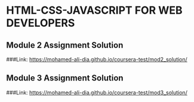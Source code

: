 # HTML-CSS-JAVASCRIPT FOR WEB DEVELOPERS

## Module 2 Assignment Solution
###Link: https://mohamed-ali-dia.github.io/coursera-test/mod2_solution/

## Module 3 Assignment Solution
###Link: https://mohamed-ali-dia.github.io/coursera-test/mod3_solution/



